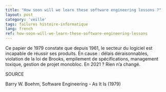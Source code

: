 ```yaml
---
title: "How soon will we learn these software engineering lessons ?"
layout: post
category: 'veille'
tags: failures histoire-informatique
lang: french
ref: how-soon-will-we-learn-these-software-engineering-lessons
---
```


Ce papier de 1979 constate que depuis 1961, le secteur du logiciel est incapable de réussir ses produits. En cause : délais déraisonnables, violation de la loi de Brooks, empilement de spécifications, management toxique, gestion de projet monobloc. En 2021 ? Rien n’a changé.

SOURCE

Barry W. Boehm, Software Engineering - As It Is (1979)